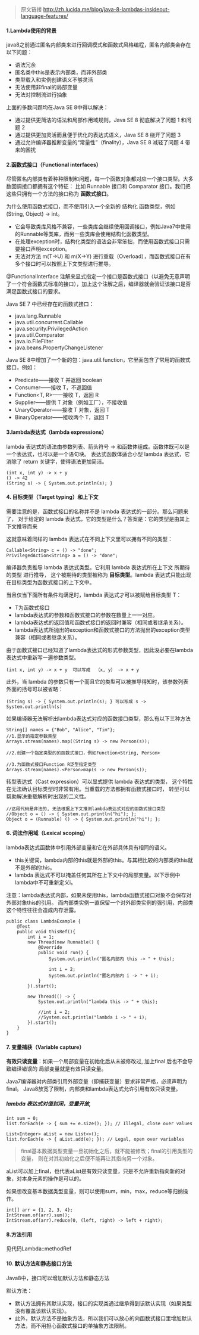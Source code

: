 >原文链接 http://zh.lucida.me/blog/java-8-lambdas-insideout-language-features/

#### 1.Lambda使用的背景

java8之前通过匿名内部类来进行回调模式和函数式风格编程，匿名内部类会存在以下问题：

- 语法冗余
- 匿名类中this是表示内部类，而非外部类
- 类型载入和实例创建语义不够灵活
- 无法使用非final的局部变量
- 无法对控制流进行抽象

上面的多数问题均在Java SE 8中得以解决：

- 通过提供更简洁的语法和局部作用域规则，Java SE 8 彻底解决了问题 1 和问题 2
- 通过提供更加灵活而且便于优化的表达式语义，Java SE 8 绕开了问题 3
- 通过允许编译器推断变量的“常量性”（finality），Java SE 8 减轻了问题 4 带来的困扰

#### 2.函数式接口（Functional interfaces）

尽管匿名内部类有着种种限制和问题，每一个函数对象都对应一个接口类型。大多数回调接口都拥有这个特征：
比如 Runnable 接口和 Comparator 接口。我们把这些只拥有一个方法的接口称为 **函数式接口**。

为什么使用函数式接口，而不使用引入一个全新的 结构化 函数类型，例如(String, Object) -> int。<br/>
- 它会导致类库风格不兼容，一些类库会继续使用回调接口，例如Java7中使用的Runnable等类库，而另一些类库会使用结构化函数类型。
- 在处理exception时，结构化类型的语法会非常笨拙，而使用函数式接口只需要接口声明exception。
- 无法对方法 m(T->U) 和 m(X->Y) 进行重载（Overload），而函数式接口在有多个接口时可以按照上下文类型进行推导。

@FunctionalInterface 注解来显式指定一个接口是函数式接口（以避免无意声明了一个符合函数式标准的接口），加上这个注解之后，编译器就会验证该接口是否满足函数式接口的要求。

Java SE 7 中已经存在的函数式接口：
- java.lang.Runnable
- java.util.concurrent.Callable
- java.security.PrivilegedAction
- java.util.Comparator
- java.io.FileFilter
- java.beans.PropertyChangeListener

Java SE 8中增加了一个新的包：java.util.function，它里面包含了常用的函数式接口，例如：

- Predicate<T>——接收 T 并返回 boolean
- Consumer<T>——接收 T，不返回值
- Function<T, R>——接收 T，返回 R
- Supplier<T>——提供 T 对象（例如工厂），不接收值
- UnaryOperator<T>——接收 T 对象，返回 T
- BinaryOperator<T>——接收两个 T，返回 T

#### 3.lambda表达式（lambda expressions）
lambda 表达式的语法由参数列表、箭头符号 -> 和函数体组成。函数体既可以是一个表达式，也可以是一个语句块。
表达式函数体适合小型 lambda 表达式，它消除了 return 关键字，使得语法更加简洁。

```
(int x, int y) -> x + y
() -> 42
(String s) -> { System.out.println(s); }
```

#### 4. 目标类型（Target typing）和上下文

需要注意的是，函数式接口的名称并不是 lambda 表达式的一部分。那么问题来了，
对于给定的 lambda 表达式，它的类型是什么？答案是：它的类型是由其上下文推导而来

这就意味着同样的 lambda 表达式在不同上下文里可以拥有不同的类型：
```
Callable<String> c = () -> "done";
PrivilegedAction<String> a = () -> "done";
```
编译器负责推导 lambda 表达式类型。它利用 lambda 表达式所在上下文 所期待的类型 进行推导，
这个被期待的类型被称为 **目标类型**。lambda 表达式只能出现在目标类型为函数式接口的上下文中。

当且仅当下面所有条件均满足时，lambda 表达式才可以被赋给目标类型 T：
- T为函数式接口
- lambda表达式的参数和函数式接口的参数在数量上一一对应。
- lambda表达式的返回值和函数式接口的返回时兼容（相同或者继承关系）。
- lambda表达式所抛出的exception和函数式接口的方法抛出的exception类型兼容（相同或者继承关系）。

由于函数式接口已经知道了lambda表达式的形式参数类型，因此没必要在lambda表达式中重新写一遍参数类型。
```
(int x, int y) -> x + y  可以写成  （x, y） -> x + y
```
此外，当 lambda 的参数只有一个而且它的类型可以被推导得知时，该参数列表外面的括号可以被省略：
```
(String s) -> { System.out.println(s); } 可以写成 s -> System.out.println(s)
```

如果编译器无法解析出lambda表达式对应的函数接口类型，那么有以下三种方法
```
String[] names = {"Bob", "Alice", "Tim"};
//1.显示的指定参数类型
Arrays.stream(names).map((String s) -> new Person(s));

//2.创建一个指定类型的的函数式接口，例如Function<String, Person>

//3.为函数式接口Function R泛型指定类型
Arrays.stream(names).<Person>map(s -> new Person(s));
```

转型表达式（Cast expression）可以显式提供 lambda 表达式的类型，
这个特性在无法确认目标类型时非常有用。当重载的方法都拥有函数式接口时，
转型可以帮助解决重载解析时出现的二义性。
```
//这段代码是非法的, 无法根据上下文推测lambda表达式对应的函数式接口类型
//Object o = () -> { System.out.println("hi"); };
Object o = (Runnable) () -> { System.out.println("hi"); };
```

#### 6. 词法作用域（Lexical scoping）
lambda表达式函数体中引用外部变量和它在外部具体具有相同的语义。

- this关键词，lambda内部的this就是外部的this。与其相比较的内部类的this就不是外部的this。
- lambda 表达式不可以掩盖任何其所在上下文中的局部变量。以下示例中lambda中不可重新定义i。

注意：lambda表达式内部，如果未使用this，lambda函数式接口对象不会保存对外部对象this的引用。
   而内部类实例一直保留一个对外部类实例的强引用，内部类这个特性往往会造成内存泄露。
   
```
public class LambdaExample {
    @Test
    public void thisRef(){
        int i = 1;
        new Thread(new Runnable() {
            @Override
            public void run() {
                System.out.println("匿名内部内 this -> " + this);

                int i = 2;
                System.out.println("匿名内部内 i -> " + i);
            }
        }).start();

        new Thread(() -> {
            System.out.println("lambda this -> " + this);

            //int i = 2;
            //System.out.println("lambda i -> " + i);
        }).start();
    }
}
```

#### 7. 变量捕获（Variable capture）
**有效只读变量**：如果一个局部变量在初始化后从未被修改过, 加上final 后也不会导致编译错误的
局部变量就是有效只读变量。

Java7编译器对内部类引用外部变量（即捕获变量）要求非常严格，必须声明为final。
Java8放宽了限制，内部类和lambda表达式允许引用有效只读变量。

##### lambda 表达式对值封闭，变量开放, 
```
int sum = 0;
list.forEach(e -> { sum += e.size(); }); // Illegal, close over values

List<Integer> aList = new List<>();
list.forEach(e -> { aList.add(e); }); // Legal, open over variables
```

>final基本数据类型变量一旦初始化之后，就不能被修改；final的引用类型的变量，
则在对其初始化之后便不能再让其指向另一个对象。

aList可以加上final，也代表aList是有效只读变量，只是不允许重新指向新的对象，对本身元素的操作是可以的。

如果想改变基本数据类型变量，则可以使用sum，min，max，reduce等归纳操作。
```
int[] arr = {1, 2, 3, 4};
IntStream.of(arr).sum();
IntStream.of(arr).reduce(0, (left, right) -> left + right);
```

#### 8.方法引用 

见代码Lambda::methodRef

#### 10. 默认方法和静态接口方法
Java8中，接口可以增加默认方法和静态方法

默认方法：
- 默认方法拥有其默认实现，接口的实现类通过继承得到该默认实现（如果类型没有覆盖该默认实现）。
- 此外，默认方法不是抽象方法，所以我们可以放心的向函数式接口里增加默认方法，而不用担心函数式接口的单抽象方法限制。
















